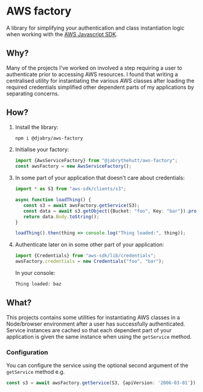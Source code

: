 # AWS factory
A library for simplifying your authentication and class instantiation logic when working with the [AWS Javascript SDK](https://aws.amazon.com/sdk-for-node-js/).

## Why?
Many of the projects I've worked on involved a step requiring a user to authenticate prior to accessing AWS resources. I found that writing a centralised utility for instantiating the various AWS classes after loading the required credentials simplified other dependent parts of my applications by separating concerns.

## How?
1. Install the library:
   ```bash
   npm i @djabry/aws-factory
    ``` 

2. Initialise your factory:
    ```typescript
    import {AwsServiceFactory} from "@jabrythehutt/aws-factory";
    const awsFactory = new AwsServiceFactory();
    ```

3. In some part of your application that doesn't care about credentials:
    ```typescript
    import * as S3 from "aws-sdk/clients/s3";

    async function loadThing() {
       const s3 = await awsFactory.getService(S3);
       const data = await s3.getObject({Bucket: "foo", Key: "bar"}).promise();
       return data.Body.toString();
    }

    loadThing().then(thing => console.log("Thing loaded:", thing));
    ```

4. Authenticate later on in some other part of your application:
    ```typescript
    import {Credentials} from "aws-sdk/lib/credentials";
    awsFactory.credentials = new Credentials("foo", "bar");
    ```
    In your console:
    ```bash
    Thing loaded: baz
    ```


## What?
This projects contains some utilities for instantiating AWS classes in a Node/browser environment after a user has successfully authenticated. Service instances are cached so that each dependent part of your application is given the same instance when using the `getService` method.

### Configuration
You can configure the service using the optional second argument of the `getService` method e.g.

```typescript
const s3 = await awsFactory.getService(S3, {apiVersion: '2006-03-01'});
```


